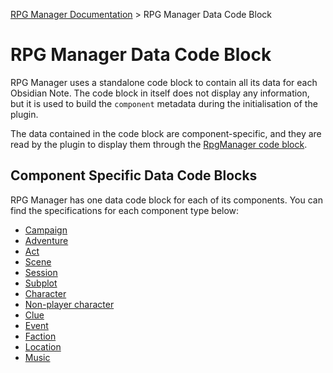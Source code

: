 [RPG Manager Documentation](../../index.md) >
RPG Manager Data Code Block

# RPG Manager Data Code Block

RPG Manager uses a standalone code block to contain all its data for each Obsidian Note. The code block in 
itself does not display any information, but it is used to build the `component` metadata during the initialisation
of the plugin.

The data contained in the code block are component-specific, and they are read by the plugin to display them through
the [RpgManager code block](../views/index.md).

## Component Specific Data Code Blocks

RPG Manager has one data code block for each of its components. You can find the specifications for each component
type below:

- [Campaign](campaign/index.md)
- [Adventure](adventure/index.md)
- [Act](act/index.md)
- [Scene](scene/index.md)
- [Session](session/index.md)
- [Subplot](subplot/index.md)
- [Character](character/index.md)
- [Non-player character](non-player-character/index.md)
- [Clue](clue/index.md)
- [Event](event/index.md)
- [Faction](faction/index.md)
- [Location](location/index.md)
- [Music](music/index.md)

